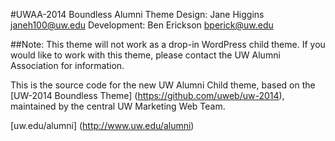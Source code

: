 #UWAA-2014 Boundless Alumni Theme
Design: Jane Higgins janeh100@uw.edu
Development:  Ben Erickson bperick@uw.edu

##Note:  This theme will not work as a drop-in WordPress child theme.  If you would like to work with this theme, please contact the UW Alumni Association for information.

This is the source code for the new UW Alumni Child theme, based on the [UW-2014 Boundless Theme] (https://github.com/uweb/uw-2014), maintained by the central UW Marketing Web Team.


[uw.edu/alumni] (http://www.uw.edu/alumni)
